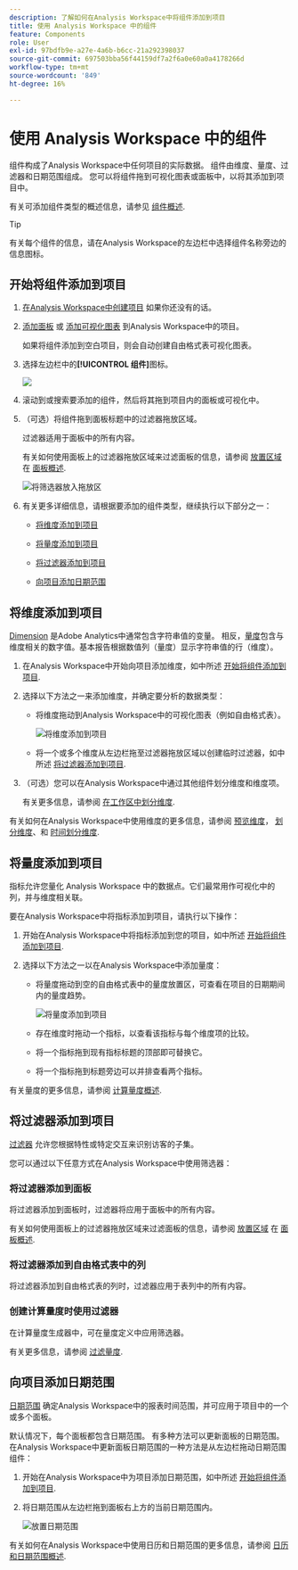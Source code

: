 ```yaml
---
description: 了解如何在Analysis Workspace中将组件添加到项目
title: 使用 Analysis Workspace 中的组件
feature: Components
role: User
exl-id: 97bdfb9e-a27e-4a6b-b6cc-21a292398037
source-git-commit: 697503bba56f44159df7a2f6a0e60a0a4178266d
workflow-type: tm+mt
source-wordcount: '849'
ht-degree: 16%

---
```


# 使用 Analysis Workspace 中的组件

组件构成了Analysis Workspace中任何项目的实际数据。 组件由维度、量度、过滤器和日期范围组成。 您可以将组件拖到可视化图表或面板中，以将其添加到项目中。

有关可添加组件类型的概述信息，请参见 [组件概述](/help/components/overview.md).

>[!TIP]
>
>有关每个组件的信息，请在Analysis Workspace的左边栏中选择组件名称旁边的信息图标。

## 开始将组件添加到项目

1. [在Analysis Workspace中创建项目](/help/analysis-workspace/build-workspace-project/create-projects.md) 如果你还没有的话。

1. [添加面板](/help/analysis-workspace/c-panels/panels.md) 或 [添加可视化图表](/help/analysis-workspace/visualizations/freeform-analysis-visualizations.md#add-visualizations-to-a-panel) 到Analysis Workspace中的项目。

   如果将组件添加到空白项目，则会自动创建自由格式表可视化图表。

1. 选择左边栏中的&#x200B;**[!UICONTROL 组件]**&#x200B;图标。

   ![](assets/build-components.png)

1. 滚动到或搜索要添加的组件，然后将其拖到项目内的面板或可视化中。

1. （可选）将组件拖到面板标题中的过滤器拖放区域。

   过滤器适用于面板中的所有内容。

   有关如何使用面板上的过滤器拖放区域来过滤面板的信息，请参阅 [放置区域](/help/analysis-workspace/c-panels/panels.md#drop-zone) 在 [面板概述](/help/analysis-workspace/c-panels/panels.md).

   ![将筛选器放入拖放区](assets/filter-dropzone.png)

1. 有关更多详细信息，请根据要添加的组件类型，继续执行以下部分之一：

   * [将维度添加到项目](#add-dimensions-to-a-project)

   * [将量度添加到项目](#add-metrics-to-a-project)

   * [将过滤器添加到项目](#add-filters-to-a-project)

   * [向项目添加日期范围](#add-date-ranges-to-a-project)

## 将维度添加到项目

[Dimension](/help/components/dimensions/overview.md) 是Adobe Analytics中通常包含字符串值的变量。 相反，[量度](/help/components/calc-metrics/calc-metr-overview.md)包含与维度相关的数字值。基本报告根据数值列（量度）显示字符串值的行（维度）。

1. 在Analysis Workspace中开始向项目添加维度，如中所述 [开始将组件添加到项目](#begin-adding-components-to-a-project).

1. 选择以下方法之一来添加维度，并确定要分析的数据类型：

   * 将维度拖动到Analysis Workspace中的可视化图表（例如自由格式表）。

     ![将维度添加到项目](assets/add-dimensions.png)

   * 将一个或多个维度从左边栏拖至过滤器拖放区域以创建临时过滤器，如中所述 [将过滤器添加到项目](#add-filters-to-a-project).

1. （可选）您可以在Analysis Workspace中通过其他组件划分维度和维度项。

   有关更多信息，请参阅 [在工作区中划分维度](/help/components/dimensions/t-breakdown-fa.md).

有关如何在Analysis Workspace中使用维度的更多信息，请参阅 [预览维度](/help/components/dimensions/view-dimensions.md)， [划分维度](/help/components/dimensions/t-breakdown-fa.md)、和 [时间划分维度](/help/components/dimensions/time-parting-dimensions.md).

## 将量度添加到项目

指标允许您量化 Analysis Workspace 中的数据点。它们最常用作可视化中的列，并与维度相关联。

要在Analysis Workspace中将指标添加到项目，请执行以下操作：

1. 开始在Analysis Workspace中将指标添加到您的项目，如中所述 [开始将组件添加到项目](#begin-adding-components-to-a-project).

1. 选择以下方法之一以在Analysis Workspace中添加量度：

   * 将量度拖动到空的自由格式表中的量度放置区，可查看在项目的日期期间内的量度趋势。

     ![将量度添加到项目](assets/add-metrics.png)

   * 存在维度时拖动一个指标，以查看该指标与每个维度项的比较。

   * 将一个指标拖到现有指标标题的顶部即可替换它。

   * 将一个指标拖到标题旁边可以并排查看两个指标。

有关量度的更多信息，请参阅 [计算量度概述](/help/components/calc-metrics/calc-metr-overview.md).

## 将过滤器添加到项目

[过滤器](/help/components/filters/filters-overview.md) 允许您根据特性或特定交互来识别访客的子集。

您可以通过以下任意方式在Analysis Workspace中使用筛选器：

### 将过滤器添加到面板

将过滤器添加到面板时，过滤器将应用于面板中的所有内容。

有关如何使用面板上的过滤器拖放区域来过滤面板的信息，请参阅 [放置区域](/help/analysis-workspace/c-panels/panels.md#drop-zone) 在 [面板概述](/help/analysis-workspace/c-panels/panels.md).

### 将过滤器添加到自由格式表中的列

将过滤器添加到自由格式表的列时，过滤器应用于表列中的所有内容。

### 创建计算量度时使用过滤器

在计算量度生成器中，可在量度定义中应用筛选器。

有关更多信息，请参阅 [过滤量度](/help/components/calc-metrics/cm-workflow/metrics-with-segments.md).

## 向项目添加日期范围

[日期范围](/help/components/date-ranges/custom-date-ranges.md) 确定Analysis Workspace中的报表时间范围，并可应用于项目中的一个或多个面板。

默认情况下，每个面板都包含日期范围。 有多种方法可以更新面板的日期范围。 在Analysis Workspace中更新面板日期范围的一种方法是从左边栏拖动日期范围组件：

1. 开始在Analysis Workspace中为项目添加日期范围，如中所述 [开始将组件添加到项目](#begin-adding-components-to-a-project).

1. 将日期范围从左边栏拖到面板右上方的当前日期范围内。

   ![放置日期范围](assets/daterange-drop.png)

有关如何在Analysis Workspace中使用日历和日期范围的更多信息，请参阅 [日历和日期范围概述](/help/components/date-ranges/custom-date-ranges.md).
